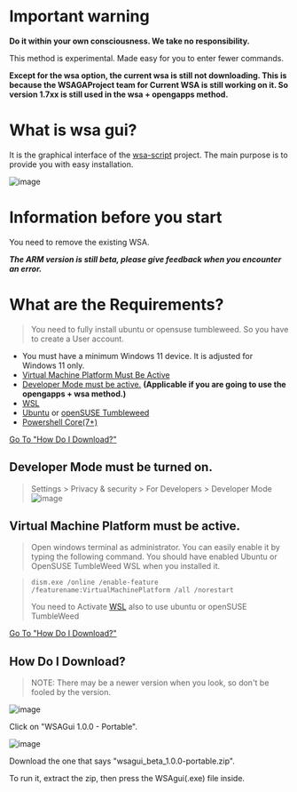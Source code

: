 # Important warning

**Do it within your own consciousness. We take no responsibility.**

This method is experimental. Made easy for you to enter fewer commands.


**Except for the wsa option, the current wsa is still not downloading. This is because the WSAGAProject team for Current WSA is still working on it. So version 1.7xx is still used in the wsa + opengapps method.**

# What is wsa gui?

It is the graphical interface of the [wsa-script](https://github.com/herrwinfried/wsa-script) project. The main purpose is to provide you with easy installation.

![image](https://user-images.githubusercontent.com/52379312/142925392-6f9d7b99-c4c4-4787-80bf-c0cd9ff09aa0.png)


# Information before you start

You need to remove the existing WSA.

___The ARM version is still beta, please give feedback when you encounter an error.___ 


# What are the Requirements?

> You need to fully install ubuntu or opensuse tumbleweed. So you have to create a User account.

- You must have a minimum Windows 11 device. It is adjusted for Windows 11 only.
- [Virtual Machine Platform Must Be Active](#virtual-machine-platform-must-be-active)
- [Developer Mode must be active.](#developer-mode-must-be-turned-on) **(Applicable if you are going to use the opengapps + wsa method.)**
- [WSL](https://aka.ms/wslstorepage)
- [Ubuntu](https://www.microsoft.com/en-us/p/ubuntu/9nblggh4msv6) or [openSUSE Tumbleweed](https://www.microsoft.com/en-us/p/opensuse-tumbleweed/9mssk2zxxn11)
- [Powershell Core(7+)](https://www.microsoft.com/en-us/p/powershell/9mz1snwt0n5d)

[Go To "How Do I Download?"](#how-do-i-download)

## Developer Mode must be turned on.
> Settings > Privacy & security > For Developers > Developer Mode
> ![image](https://user-images.githubusercontent.com/52379312/138754144-e81779ea-4c61-46c6-8860-6c39b33aab47.png)

## **Virtual Machine Platform must be active.**

> Open windows terminal as administrator. You can easily enable it by typing the following command. You should have enabled Ubuntu or OpenSUSE TumbleWeed WSL when you installed it.

> ```
> dism.exe /online /enable-feature /featurename:VirtualMachinePlatform /all /norestart
> ```
> You need to Activate [WSL](https://aka.ms/wslstorepage) also to use ubuntu or openSUSE TumbleWeed

[Go To "How Do I Download?"](#how-do-i-download)

## **How Do I Download?**

> NOTE: There may be a newer version when you look, so don't be fooled by the version.

![image](https://user-images.githubusercontent.com/52379312/140661296-816d7db5-c0e8-466e-a179-ebe33abcf23b.png)

Click on "WSAGui 1.0.0 - Portable".

![image](https://user-images.githubusercontent.com/52379312/140661350-5578335a-6150-41b1-8f8c-4ad5f6e88f1a.png)

Download the one that says "wsagui_beta_1.0.0-portable.zip".

To run it, extract the zip, then press the WSAgui(.exe) file inside.
